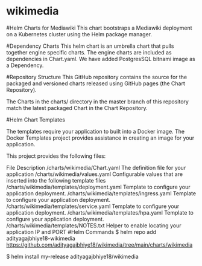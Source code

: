 # wikimedia

#Helm Charts for Mediawiki
This chart bootstraps a Mediawiki deployment on a Kubernetes cluster using the Helm package manager.

#Dependency Charts
This helm chart is an umbrella chart that pulls together engine specific charts. The engine charts are included as dependencies in Chart.yaml. We have added PostgresSQL bitnami image as a Dependency.

#Repository Structure
This GitHub repository contains the source for the packaged and versioned charts released using GitHub pages (the Chart Repository).

The Charts in the charts/ directory in the master branch of this repository match the latest packaged Chart in the Chart Repository.


#Helm Chart Templates

The templates require your application to built into a Docker image. The Docker Templates project provides assistance in creating an image for your application.

This project provides the following files:

File	Description
/charts/wikimedia/Chart.yaml	The definition file for your application
/charts/wikimedia/values.yaml	Configurable values that are inserted into the following template files
/charts/wikimedia/templates/deployment.yaml	Template to configure your application deployment.
/charts/wikimedia/templates/ingress.yaml	Template to configure your application deployment.
/charts/wikimedia/templates/service.yaml	Template to configure your application deployment.
/charts/wikimedia/templates/hpa.yaml	Template to configure your application deployment.
/charts/wikimedia/templates/NOTES.txt	Helper to enable locating your application IP and PORT
#Helm Commands
$ helm repo add adityagajbhiye18-wikimedia https://github.com/adityagajbhiye18/wikimedia/tree/main/charts/wikimedia

$ helm install my-release adityagajbhiye18/wikimedia 

